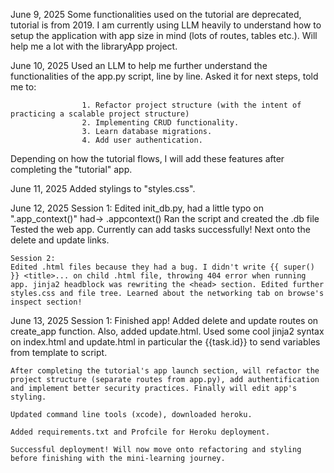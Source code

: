 June 9, 2025
    Some functionalities used on the tutorial are deprecated, tutorial is from 2019.
I am currently using LLM heavily to understand how to setup the application with app size in mind (lots of routes, tables etc.). Will help me a lot with the libraryApp project.

June 10, 2025
    Used an LLM to help me further understand the functionalities of the app.py script, line by line. Asked it for next steps, told me to:

                    1. Refactor project structure (with the intent of practicing a scalable project structure)
                    2. Implementing CRUD functionality.
                    3. Learn database migrations. 
                    4. Add user authentication.

Depending on how the tutorial flows, I will add these features after completing the "tutorial" app.


June 11, 2025 
    Added stylings to "styles.css".

June 12, 2025
    Session 1:
    Edited init_db.py, had a little typo on ".app_context()" had-> .appcontext()
Ran the script and created the .db file
Tested the web app. Currently can add tasks successfully!
Next onto the delete and update links.

    Session 2:
    Edited .html files because they had a bug. I didn't write {{ super() }} <title>... on child .html file, throwing 404 error when running app. jinja2 headblock was rewriting the <head> section. Edited further styles.css and file tree. Learned about the networking tab on browse's inspect section!

June 13, 2025
    Session 1:
    Finished app! Added delete and update routes on create_app function. Also, added update.html. Used some cool jinja2 syntax on index.html and update.html in particular the {{task.id}} to send variables from template to script.

    After completing the tutorial's app launch section, will refactor the project structure (separate routes from app.py), add authentification and implement better security practices. Finally will edit app's styling.

    Updated command line tools (xcode), downloaded heroku.

    Added requirements.txt and Profcile for Heroku deployment.

    Successful deployment! Will now move onto refactoring and styling before finishing with the mini-learning journey.